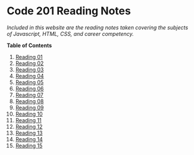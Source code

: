 # Code 201 Reading Notes

*Included in this website are the reading notes taken covering the subjects of Javascript, HTML, CSS, and career competency.*

**Table of Contents**
1. [Reading 01](class-01.md)
1. [Reading 02](class-02.md)
1. [Reading 03](class-03.md)
1. [Reading 04](class-04.md)
1. [Reading 05](class-05.md)
1. [Reading 06](class-06.md)
1. [Reading 07](reading_7.md)
1. [Reading 08](reading_8.md)
1. [Reading 09](reading_9.md)
1. [Reading 10](reading_10.md)
1. [Reading 11](reading_11.md)
1. [Reading 12](reading_12.md)
1. [Reading 13](reading_13.md)
1. [Reading 14](reading_14.md)
1. [Reading 15](reading_15.md)
